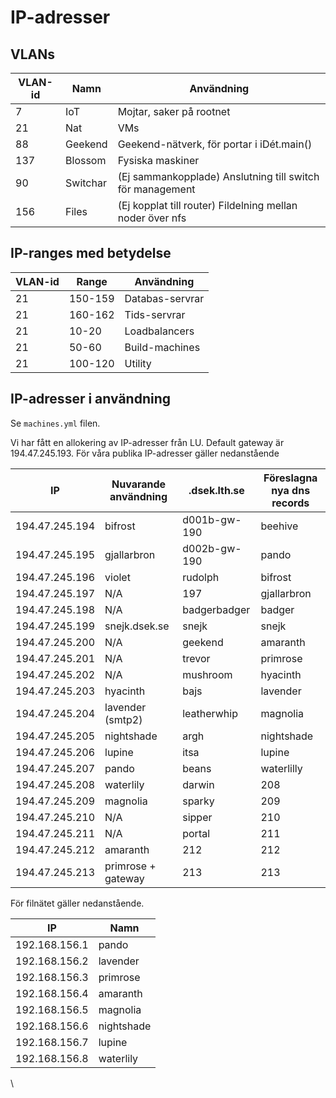 # IP-adresser

## VLANs

| VLAN-id | Namn | Användning |
|----|----|----|
| 7 | IoT | Mojtar, saker på rootnet |
| 21 | Nat | VMs |
| 88 | Geekend | Geekend-nätverk, för portar i iDét.main() |
| 137 | Blossom | Fysiska maskiner |
| 90 | Switchar | (Ej sammankopplade) Anslutning till switch för management |
| 156 | Files | (Ej kopplat till router) Fildelning mellan noder över nfs |

## IP-ranges med betydelse

| VLAN-id | Range | Användning |
|----|----|----|
| 21 | 150-159 | Databas-servrar |
| 21 | 160-162 | Tids-servrar |
| 21 | 10-20 | Loadbalancers |
| 21 | 50-60 | Build-machines |
| 21 | 100-120 | Utility |

## IP-adresser i användning

Se `machines.yml` filen.

Vi har fått en allokering av IP-adresser från LU. Default gateway är 194.47.245.193. För våra publika IP-adresser gäller nedanstående

| IP | Nuvarande användning | .dsek.lth.se | Föreslagna nya dns records |
|----|----|----|----|
| 194.47.245.194 | bifrost | d001b-gw-190 | beehive |
| 194.47.245.195 | gjallarbron | d002b-gw-190 | pando |
| 194.47.245.196 | violet | rudolph | bifrost |
| 194.47.245.197 | N/A | 197 | gjallarbron |
| 194.47.245.198 | N/A | badgerbadger | badger |
| 194.47.245.199 | snejk.dsek.se | snejk | snejk |
| 194.47.245.200 | N/A | geekend | amaranth |
| 194.47.245.201 | N/A | trevor | primrose |
| 194.47.245.202 | N/A | mushroom | hyacinth |
| 194.47.245.203 | hyacinth | bajs | lavender |
| 194.47.245.204 | lavender (smtp2) | leatherwhip | magnolia |
| 194.47.245.205 | nightshade | argh | nightshade |
| 194.47.245.206 | lupine | itsa | lupine |
| 194.47.245.207 | pando | beans | waterlilly |
| 194.47.245.208 | waterlily | darwin | 208 |
| 194.47.245.209 | magnolia | sparky | 209 |
| 194.47.245.210 | N/A | sipper | 210 |
| 194.47.245.211 | N/A | portal | 211 |
| 194.47.245.212 | amaranth | 212 | 212 |
| 194.47.245.213 | primrose + gateway | 213 | 213 |


För filnätet gäller nedanstående.

| IP | Namn |
|----|----|
| 192.168.156.1 | pando |
| 192.168.156.2 | lavender |
| 192.168.156.3 | primrose |
| 192.168.156.4 | amaranth |
| 192.168.156.5 | magnolia |
| 192.168.156.6 | nightshade |
| 192.168.156.7 | lupine |
| 192.168.156.8 | waterlily |


\